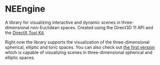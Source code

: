 # NEEngine

A library for visualizing interactive and dynamic scenes in three-dimensional non-Euclidean spaces. Created using the Direct3D 11 API and the [DirectX Tool Kit](https://github.com/microsoft/DirectXTK).

Right now the library supports the visualization of the three-dimensional spherical, elliptic and toric spaces. You can also check out [the first version](https://github.com/dmigranov/SphEll3D) which is capable of visualizing scenes in three-dimensional spherical and elliptic spaces. 